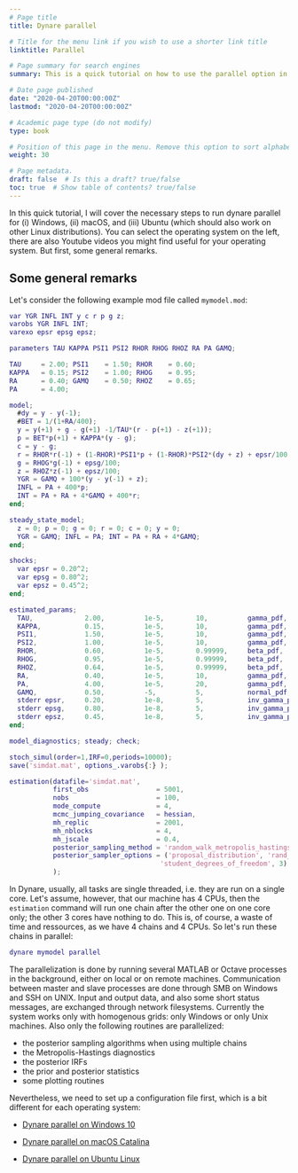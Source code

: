```yaml
---
# Page title
title: Dynare parallel

# Title for the menu link if you wish to use a shorter link title
linktitle: Parallel

# Page summary for search engines
summary: This is a quick tutorial on how to use the parallel option in Dynare on Windows, macOS and Linux. The example covers everything you need to set up and provides an example where we estimate a small model using the Random-Walk Metropolis-Hastings with 4 chains computed in parallel.

# Date page published
date: "2020-04-20T00:00:00Z"
lastmod: "2020-04-20T00:00:00Z"

# Academic page type (do not modify)
type: book

# Position of this page in the menu. Remove this option to sort alphabetically
weight: 30

# Page metadata.
draft: false  # Is this a draft? true/false
toc: true  # Show table of contents? true/false
---
```


In this quick tutorial, I will cover the necessary steps to run dynare parallel for (i) Windows, (ii) macOS, and (iii) Ubuntu (which should also work on other Linux distributions). You can select the operating system on the left, there are also Youtube videos you might find useful for your operating system. But first, some general remarks.

## Some general remarks

Let's consider the following example mod file called `mymodel.mod`:

```matlab
var YGR INFL INT y c r p g z;
varobs YGR INFL INT;
varexo epsr epsg epsz;

parameters TAU KAPPA PSI1 PSI2 RHOR RHOG RHOZ RA PA GAMQ;

TAU     = 2.00; PSI1    = 1.50; RHOR    = 0.60;
KAPPA   = 0.15; PSI2    = 1.00; RHOG    = 0.95;
RA      = 0.40; GAMQ    = 0.50; RHOZ    = 0.65;
PA      = 4.00;

model;
  #dy = y - y(-1);
  #BET = 1/(1+RA/400);
  y = y(+1) + g - g(+1) -1/TAU*(r - p(+1) - z(+1));
  p = BET*p(+1) + KAPPA*(y - g);
  c = y - g;
  r = RHOR*r(-1) + (1-RHOR)*PSI1*p + (1-RHOR)*PSI2*(dy + z) + epsr/100;
  g = RHOG*g(-1) + epsg/100;
  z = RHOZ*z(-1) + epsz/100;
  YGR = GAMQ + 100*(y - y(-1) + z);
  INFL = PA + 400*p;
  INT = PA + RA + 4*GAMQ + 400*r;
end;

steady_state_model;
  z = 0; p = 0; g = 0; r = 0; c = 0; y = 0;
  YGR = GAMQ; INFL = PA; INT = PA + RA + 4*GAMQ;
end;

shocks;
  var epsr = 0.20^2;
  var epsg = 0.80^2;
  var epsz = 0.45^2;
end;

estimated_params;
  TAU,             2.00,          1e-5,        10,          gamma_pdf,     2.00,       0.50;
  KAPPA,           0.15,          1e-5,        10,          gamma_pdf,     0.20,       0.10;
  PSI1,            1.50,          1e-5,        10,          gamma_pdf,     1.50,       0.25;
  PSI2,            1.00,          1e-5,        10,          gamma_pdf,     0.50,       0.25;
  RHOR,            0.60,          1e-5,        0.99999,     beta_pdf,      0.50,       0.20;
  RHOG,            0.95,          1e-5,        0.99999,     beta_pdf,      0.80,       0.10;
  RHOZ,            0.64,          1e-5,        0.99999,     beta_pdf,      0.66,       0.15;
  RA,              0.40,          1e-5,        10,          gamma_pdf,     0.50,       0.50;
  PA,              4.00,          1e-5,        20,          gamma_pdf,     7.00,       2.00;
  GAMQ,            0.50,          -5,          5,           normal_pdf,    0.40,       0.20;
  stderr epsr,     0.20,          1e-8,        5,           inv_gamma_pdf, 0.50,       0.26;
  stderr epsg,     0.80,          1e-8,        5,           inv_gamma_pdf, 1.25,       0.65;
  stderr epsz,     0.45,          1e-8,        5,           inv_gamma_pdf, 0.63,       0.33;
end;

model_diagnostics; steady; check;

stoch_simul(order=1,IRF=0,periods=10000);
save('simdat.mat', options_.varobs{:} );

estimation(datafile='simdat.mat',
           first_obs                 = 5001,
           nobs                      = 100,
           mode_compute              = 4,
           mcmc_jumping_covariance   = hessian,
           mh_replic                 = 2001,
           mh_nblocks                = 4,
           mh_jscale                 = 0.4,
           posterior_sampling_method = 'random_walk_metropolis_hastings',
           posterior_sampler_options = ('proposal_distribution', 'rand_multivariate_student',
                                      'student_degrees_of_freedom', 3)
           );
```

In Dynare, usually, all tasks are single threaded, i.e. they are run on a single core. Let's assume, however, that our machine has 4 CPUs, then the `estimation` command will run one chain after the other one on one core only; the other 3 cores have nothing to do. This is, of course, a waste of time and ressources, as we have 4 chains and 4 CPUs. So let's run these chains in parallel:

```matlab
dynare mymodel parallel
```

The parallelization is done by running several MATLAB or Octave processes in the background, either on local or on remote machines. Communication between master and slave processes are done through SMB on Windows and SSH on UNIX. Input and output data, and also some short status messages, are exchanged through network filesystems. Currently the system works only with homogenous grids: only Windows or only Unix machines. Also only the following routines are parallelized:

- the posterior sampling algorithms when using multiple chains
- the Metropolis-Hastings diagnostics
- the posterior IRFs
- the prior and posterior statistics
- some plotting routines

Nevertheless, we need to set up a configuration file first, which is a bit different for each operating system:

- [Dynare parallel on Windows 10](windows)

- [Dynare parallel on macOS Catalina](macos)

- [Dynare parallel on Ubuntu Linux](ubuntu)

